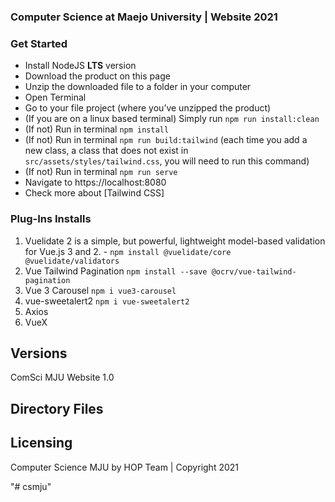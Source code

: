### Computer Science at Maejo University | Website 2021 ###
### Get Started
- Install NodeJS **LTS** version 
- Download the product on this page
- Unzip the downloaded file to a folder in your computer
- Open Terminal
- Go to your file project (where you’ve unzipped the product)
- (If you are on a linux based terminal) Simply run `npm run install:clean`
- (If not) Run in terminal `npm install`
- (If not) Run in terminal `npm run build:tailwind` (each time you add a new class, a class that does not exist in `src/assets/styles/tailwind.css`, you will need to run this command)
- (If not) Run in terminal `npm run serve`
- Navigate to https://localhost:8080
- Check more about [Tailwind CSS]

### Plug-Ins Installs 
1. Vuelidate 2 is a simple, but powerful, lightweight model-based validation for Vue.js 3 and 2. - `npm install @vuelidate/core @vuelidate/validators`
2. Vue Tailwind Pagination `npm install --save @ocrv/vue-tailwind-pagination`
3. Vue 3 Carousel `npm i vue3-carousel`
4. vue-sweetalert2 `npm i vue-sweetalert2`
5. Axios
6. VueX 

## Versions
ComSci MJU Website 1.0

## Directory Files


## Licensing
Computer Science MJU by HOP Team
| Copyright 2021 

"# csmju" 
